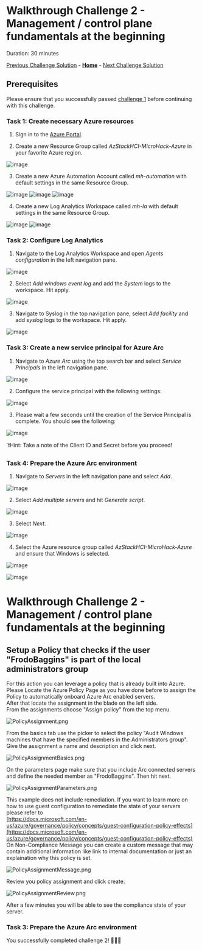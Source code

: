 # Walkthrough Challenge 2 - Management / control plane fundamentals at the beginning

Duration: 30 minutes

[Previous Challenge Solution](../challenge1/solution.md) - **[Home](../../Readme.md)** - [Next Challenge Solution](../challenge3/solution.md)

## Prerequisites

Please ensure that you successfully passed [challenge 1](../../Readme.md#challenge-1---create-your-first-virtual-machines-on-azure-stack-hci) before continuing with this challenge.

### Task 1: Create necessary Azure resources

1. Sign in to the [Azure Portal](https://portal.azure.com/).

2. Create a new Resource Group called *AzStackHCI-MicroHack-Azure* in your favorite Azure region.

![image](./img/1_CreateResourceGroup.png)

3. Create a new Azure Automation Account called *mh-automation* with default settings in the same Resource Group.

![image](./img/2_CreateAutomationAccount.png)
![image](./img/3_CreateAutomationAccount.png)
![image](./img/4_CreateAutomationAccount.png)

4. Create a new Log Analytics Workspace called *mh-la* with default settings in the same Resource Group.

![image](./img/5_CreateLAW.png)
![image](./img/6_CreateLAW.png)

### Task 2: Configure Log Analytics

1. Navigate to the Log Analytics Workspace and open *Agents configuration* in the left navigation pane.

![image](./img/7_agent_configuration.png)

2. Select *Add windows event log* and add the *System* logs to the workspace. Hit apply.

![image](./img/8_win_system.png)

3. Navigate to Syslog in the top navigation pane, select *Add facility* and add *syslog* logs to the workspace. Hit apply.

![image](./img/9_syslog.png)

### Task 3: Create a new service principal for Azure Arc
 
1. Navigate to *Azure Arc* using the top search bar and select *Service Principals* in the left navigation pane.

![image](./img/10_arc_dashboard.png)

2. Configure the service principal with the following settings:

![image](./img/11_New_Arc_SP.png)

3. Please wait a few seconds until the creation of the Service Principal is complete. You should see the following:

![image](./img/12_secret.png)

`❗Hint: Take a note of the Client ID and Secret before you proceed!

### Task 4: Prepare the Azure Arc environment

1. Navigate to *Servers* in the left navigation pane and select *Add*.

![image](./img/16_Arc_Add.png)

2. Select *Add multiple servers* and hit *Generate script*.

![image](./img/17_Arc_GenerateScript.png)

3. Select *Next*.

![image](./img/18_Arc_GenerateScript.png)

4. Select the Azure resource group called *AzStackHCI-MicroHack-Azure* and ensure that Windows is selected.  

![image](./img/19_Arc_GenerateScript.png)

![image](./img/20_Arc.png)







# Walkthrough Challenge 2 - Management / control plane fundamentals at the beginning



## Setup a Policy that checks if the user "FrodoBaggins" is part of the local administrators group

For this action you can leverage a policy that is already built into Azure.
Please Locate the Azure Policy Page as you have done before to assign the Policy to automatically onboard Azure Arc enabled servers.  
After that locate the assignment in the blade on the left side.  
From the assignments choose "Assign policy" from the top menu.

![PolicyAssignment.png](./img/PolicyAssignment.png)

From the basics tab use the picker to select the policy "Audit Windows machines that have the specified members in the Administrators group".  
Give the assignment a name and description and click next.

![PolicyAssignmentBasics.png](./img/PolicyAssignmentBasics.png)

On the parameters page make sure that you include Arc connected servers and define the needed member as "FrodoBaggins". Then hit next.

![PolicyAssignmentParameters.png](./img/PolicyAssignmentParameters.png)

This example does not include remediation. If you want to learn more on how to use guest configuration to remediate the state of your servers please refer to   
[https://docs.microsoft.com/en-us/azure/governance/policy/concepts/guest-configuration-policy-effects](https://docs.microsoft.com/en-us/azure/governance/policy/concepts/guest-configuration-policy-effects)  
On Non-Compliance Message you can create a custom message that may contain additional information like link to internal documentation or just an explaination why this policy is set.

![PolicyAssignmentMessage.png](./img/PolicyAssignmentMessage.png)

Review you policy assignment and click create.

![PolicyAssignmentReview.png](./img/PolicyAssignmentReview.png)

After a few minutes you will be able to see the compliance state of your server.





### Task 3: Prepare the Azure Arc environment

You successfully completed challenge 2! 🚀🚀🚀
